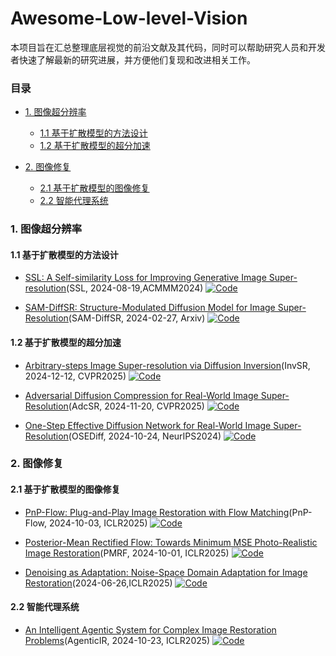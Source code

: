 # Awesome-Low-level-Vision

本项目旨在汇总整理底层视觉的前沿文献及其代码，同时可以帮助研究人员和开发者快速了解最新的研究进展，并方便他们复现和改进相关工作。

<!-- [English Documentation (英文文档)](README_en.md) -->

<!-- ## 更新
2025/03/21: 新增截止到2025.03.21前的最新文献 -->

### 目录
* [1. 图像超分辨率](#1-图像超分辨率)
    * [1.1 基于扩散模型的方法设计](#11-基于扩散模型的方法设计)
    * [1.2 基于扩散模型的超分加速](#12-基于扩散模型的超分加速)

* [2. 图像修复](#2-图像修复)
    * [2.1 基于扩散模型的图像修复](#21-基于扩散模型的图像修复)
    * [2.2 智能代理系统](#22-智能代理系统)


### 1. 图像超分辨率

#### 1.1 基于扩散模型的方法设计

+ [SSL: A Self-similarity Loss for Improving Generative Image Super-resolution](https://arxiv.org/abs/2408.05713)(SSL, 2024-08-19,ACMMM2024) [![Code](https://img.shields.io/github/stars/ChrisDud0257/SSL.svg?style=social&label=Official)](https://github.com/ChrisDud0257/SSL)

+ [SAM-DiffSR: Structure-Modulated Diffusion Model for Image Super-Resolution](https://arxiv.org/abs/2402.17133)(SAM-DiffSR, 2024-02-27, Arxiv) [![Code](https://img.shields.io/github/stars/lose4578/SAM-DiffSR.svg?style=social&label=Official)](https://github.com/kose4578/SAM-DiffSR)

#### 1.2 基于扩散模型的超分加速
+ [Arbitrary-steps Image Super-resolution via Diffusion Inversion](https://arxiv.org/abs/2412.09013)(InvSR, 2024-12-12, CVPR2025) [![Code](https://img.shields.io/github/stars/zsyOAOA/InvSR.svg?style=social&label=Official)](https://github.com/zsyOAOA/InvSR)

+ [Adversarial Diffusion Compression for Real-World Image Super-Resolution](https://arxiv.org/abs/2411.13383)(AdcSR, 2024-11-20, CVPR2025) [![Code](https://img.shields.io/github/stars/Guaishou74851/AdcSR.svg?style=social&label=Official)](https://github.com/Guaishou74851/AdcSR)

+ [One-Step Effective Diffusion Network for Real-World Image Super-Resolution](https://arxiv.org/abs/2406.08177)(OSEDiff, 2024-10-24, NeurIPS2024) [![Code](https://img.shields.io/github/stars/cswry/OSEDiff.svg?style=social&label=Official)](https://github.com/cswry/OSEDiff)

### 2. 图像修复

#### 2.1 基于扩散模型的图像修复

+ [PnP-Flow: Plug-and-Play Image Restoration with Flow Matching](https://arxiv.org/abs/2410.02423)(PnP-Flow, 2024-10-03, ICLR2025) [![Code](https://img.shields.io/github/stars/annegnx/PnP-Flow.svg?style=social&label=Official)](https://github.com/annegnx/PnP-Flow)

+ [Posterior-Mean Rectified Flow: Towards Minimum MSE Photo-Realistic Image Restoration](https://arxiv.org/abs/2410.00418)(PMRF, 2024-10-01, ICLR2025) [![Code](https://img.shields.io/github/stars/ohayonguy/PMRF.svg?style=social&label=Official)](https://github.com/ohayonguy/PMRF)

+ [Denoising as Adaptation: Noise-Space Domain Adaptation for Image Restoration](https://arxiv.org/abs/2406.18516)(2024-06-26,ICLR2025) [![Code](https://img.shields.io/github/stars/KangLiao929/Noise-DA.svg?style=social&label=Official)](https://github.com/KangLiao929/Noise-DA)

#### 2.2 智能代理系统

+ [An Intelligent Agentic System for Complex Image Restoration Problems](https://arxiv.org/abs/2406.08177)(AgenticIR, 2024-10-23, ICLR2025) [![Code](https://img.shields.io/github/stars/Kaiwen-Zhu/AgenticIR.svg?style=social&label=Official)](https://github.com/Kaiwen-Zhu/AgenticIR)
